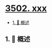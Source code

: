 # [3502. xxx](https://github.com/Tdahuyou/TNotes.leetcode/tree/main/notes/3502.%20xxx)

<!-- region:toc -->

- [1. 📝 概述](#1--概述)

<!-- endregion:toc -->

## 1. 📝 概述
